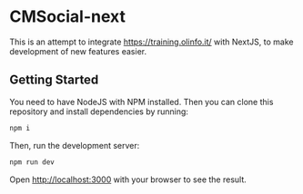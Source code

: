 # CMSocial-next

This is an attempt to integrate https://training.olinfo.it/ with NextJS, to make development of new features easier.

## Getting Started

You need to have NodeJS with NPM installed. Then you can clone this repository and install dependencies by running:

```bash
npm i
```

Then, run the development server:

```bash
npm run dev
```

Open [http://localhost:3000](http://localhost:3000) with your browser to see the result.
